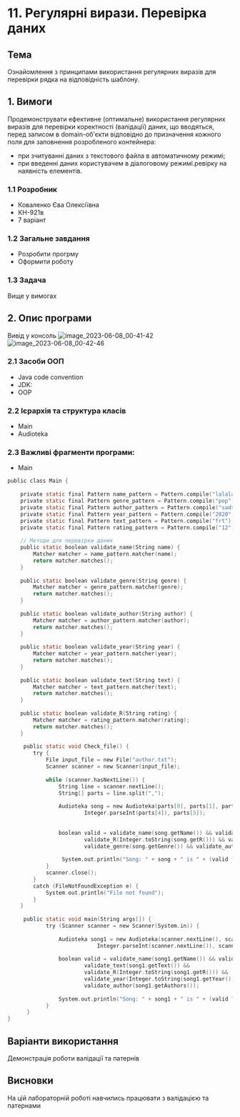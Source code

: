 # 11. Регулярні вирази. Перевірка даних
## Тема
Ознайомлення з принципами використання регулярних виразів для перевірки рядка на відповідність шаблону.
## 1. Вимоги
Продемонструвати ефективне (оптимальне) використання регулярних виразів для перевірки коректності (валідації) даних, що вводяться, 
перед записом в domain-об'єкти відповідно до призначення кожного поля для заповнення розробленого контейнера:

  * при зчитуванні даних з текстового файла в автоматичному режимі;
  * при введенні даних користувачем в діалоговому режимі.ревірку на наявність елементів.
  
### 1.1 Розробник
* Коваленко Єва Олексіївна
* КН-921в
* 7 варіант
### 1.2 Загальне завдання
* Розробити прогрму
* Оформити роботу
### 1.3 Задача
Вище у вимогах
## 2. Опис програми
Вивід у консоль
![image_2023-06-08_00-41-42](https://github.com/evakov5/JAVA-proj/assets/90566260/2f798bc6-15d7-43a8-828c-f2de74a5c6df)
![image_2023-06-08_00-42-46](https://github.com/evakov5/JAVA-proj/assets/90566260/921381a3-411c-473c-9dfc-f3658b79a55d)

### 2.1 Засоби ООП
  
* Java code convention
* JDK:
* OOP
### 2.2 Ієрархія та структура класів
* Main
* Audioteka
### 2.3 Важливі фрагменти програми:
* Main
```c
public class Main {
	
	private static final Pattern name_pattern = Pattern.compile("lalala");
	private static final Pattern genre_pattern = Pattern.compile("pop");
	private static final Pattern author_pattern = Pattern.compile("sadsvit");
	private static final Pattern year_pattern = Pattern.compile("2020");
	private static final Pattern text_pattern = Pattern.compile("frt");
	private static final Pattern rating_pattern = Pattern.compile("12");
	
	// Методи для перевірки даних
	public static boolean validate_name(String name) {
		Matcher matcher = name_pattern.matcher(name);
		return matcher.matches();
	}
	
	public static boolean validate_genre(String genre) {
		Matcher matcher = genre_pattern.matcher(genre);
		return matcher.matches();
	}
	
	public static boolean validate_author(String author) {
		Matcher matcher = author_pattern.matcher(author);
		return matcher.matches();
	}
	
	public static boolean validate_year(String year) {
		Matcher matcher = year_pattern.matcher(year);
		return matcher.matches();
	}
	
	public static boolean validate_text(String text) {
		Matcher matcher = text_pattern.matcher(text);
		return matcher.matches();
	}
	
	public static boolean validate_R(String rating) {
		Matcher matcher = rating_pattern.matcher(rating);
		return matcher.matches();
	}
	
	 public static void Check_file() {
		try {
			File input_file = new File("author.txt");
			Scanner scanner = new Scanner(input_file);
			
			while (scanner.hasNextLine()) {
				String line = scanner.nextLine();
                String[] parts = line.split(",");
                
                Audioteka song = new Audioteka(parts[0], parts[1], parts[2], Integer.parseInt(parts[3]), 
                		Integer.parseInt(parts[4]), parts[5]);
                
                
    			boolean valid = validate_name(song.getName()) && validate_year(Integer.toString(song.getYear())) &&
    					validate_R(Integer.toString(song.getR())) && validate_text(song.getText()) &&
    					validate_genre(song.getGenre()) && validate_author(song.getAuthors());
    			
    			 System.out.println("Song: " + song + " is " + (valid ? "valid" : "invalid"));
			}
			scanner.close();
		}
		catch (FileNotFoundException e) {
            System.out.println("File not found");
		}
	} 
	
	 public static void main(String args[]) {
	        try (Scanner scanner = new Scanner(System.in)) {
	        	
	        	Audioteka song1 = new Audioteka(scanner.nextLine(), scanner.nextLine(), scanner.nextLine(), Integer.parseInt(scanner.nextLine()), 
	                		Integer.parseInt(scanner.nextLine()), scanner.nextLine());
	        	 
	 			boolean valid = validate_name(song1.getName()) && validate_genre(song1.getGenre()) &&
	 					validate_text(song1.getText()) &&
	 					validate_R(Integer.toString(song1.getR())) && 
	 					validate_year(Integer.toString(song1.getYear())) &&						
						validate_author(song1.getAuthors());
				
	 			System.out.println("Song: " + song1 + " is " + (valid ? "valid" : "invalid"));
	        }
	  }
}
```
## Варіанти використання
Демонстрація роботи валідації та патернів
## Висновки
На цій лабораторній роботі навчились працювати з валідацією та патернами
